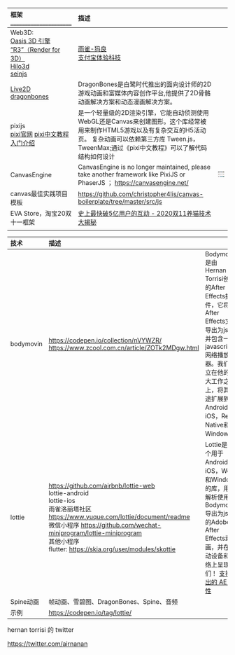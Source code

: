 |框架_____________________|描述||
|:----|:----|:----|
|Web3D: <br> [Oasis 3D 引擎](https://zhuanlan.zhihu.com/p/101667941) <br> [“R3”（Render for 3D）](https://zhuanlan.zhihu.com/p/101667941)<br>  [Hilo3d](https://github.com/hiloteam/Hilo3d) <br> [seinjs](https://seinjs.com/cn/team)|[雨雀-犸良](https://www.yuque.com/emotion/help/news)  <br> [支付宝体验科技](https://www.yuque.com/antfe/blog/fu6hnr) ||
|[Live2D](https://www.baidu.com/link?url=9fdcgDC3B9DfAAGtkOUuJOR_uL-goun697BkSy8UfwvNB8ihoiTi6xRydCa9ugLS&wd=&eqid=b5d59b73000004d9000000025ff686d7) <br> [dragonbones](https://dragonbones.github.io/cn/index.html) |DragonBones是白鹭时代推出的面向设计师的2D游戏动画和富媒体内容创作平台,他提供了2D骨骼动画解决方案和动态漫画解决方案。||
|pixijs <br> [pixi官网](https://www.pixijs.com/) [pixi中文教程](https://github.com/Zainking/LearningPixi#tileset) [入门介绍](https://juejin.cn/post/6844904020939636744)|是一个轻量级的2D渲染引擎，它能自动侦测使用WebGL还是Canvas来创建图形。这个库经常被用来制作HTML5游戏以及有复杂交互的H5活动页。 复杂动画可以依赖第三方库 Tween.js，TweenMax;通过《pixi中文教程》可以了解代码结构如何设计||
|CanvasEngine|CanvasEngine is no longer maintained, please take another framework like PixiJS or PhaserJS  ； https://canvasengine.net/|![](./images/Foxmail20201123025942.png) |
|canvas最佳实践项目模板|https://github.com/christopher4lis/canvas-boilerplate/tree/master/src/js||
|EVA Store，淘宝20双十一框架|[史上最快破5亿用户的互动 - 2020双11养猫技术大揭秘](https://blog.csdn.net/weixin_43970890/article/details/110224798)||
||||

|技术|描述||
|:----|:----|:----|
|bodymovin|https://codepen.io/collection/nVYWZR/ <br> https://www.zcool.com.cn/article/ZOTk2MDgw.html | Bodymovin是由Hernan Torrisi创建的After Effects插件，它将After Effects文件导出为json并包含一个javascript网络播放器。我们建立在他的伟大工作之上，将其用途扩展到Android，iOS，React Native和Windows。 |
|lottie|https://github.com/airbnb/lottie-web <br> lottie-android <br> lottie-ios <br> 雨雀洛丽塔社区 https://www.yuque.com/lottie/document/readme <br> 微信小程序 https://github.com/wechat-miniprogram/lottie-miniprogram <br> 其他小程序 <br> flutter: https://skia.org/user/modules/skottie |Lottie是一个用于Android，iOS，Web和Windows的库，用于解析使用Bodymovin导出为json的Adobe After Effects动画，并在移动设备和网络上呈现它们！ [支持导出的 AE 属性](https://www.yuque.com/lottie/document/supported-features)|
|Spine动画|帧动画、雪碧图、DragonBones、Spine、音频||
|示例|https://codepen.io/tag/lottie/  ||
hernan torrisi 的 twitter

https://twitter.com/airnanan

